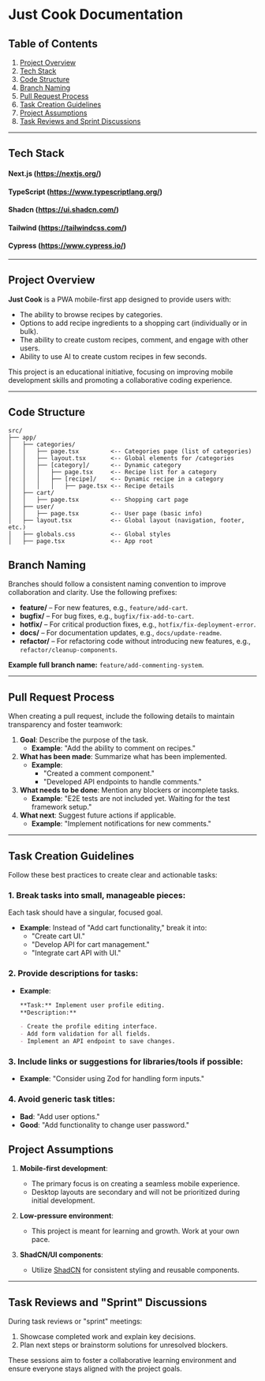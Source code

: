 # Just Cook Documentation

## Table of Contents

1. [Project Overview](#project-overview)
2. [Tech Stack](#tech-stack)
3. [Code Structure](#code-structure)
4. [Branch Naming](#branch-naming)
5. [Pull Request Process](#pull-request-process)
6. [Task Creation Guidelines](#task-creation-guidelines)
7. [Project Assumptions](#project-assumptions)
8. [Task Reviews and Sprint Discussions](#task-reviews-and-sprint-discussions)

---

## Tech Stack

#### Next.js (https://nextjs.org/)

#### TypeScript (https://www.typescriptlang.org/)

#### Shadcn (https://ui.shadcn.com/)

#### Tailwind (https://tailwindcss.com/)

#### Cypress (https://www.cypress.io/)

---

## Project Overview

**Just Cook** is a PWA mobile-first app designed to provide users with:

- The ability to browse recipes by categories.
- Options to add recipe ingredients to a shopping cart (individually or in bulk).
- The ability to create custom recipes, comment, and engage with other users.
- Ability to use AI to create custom recipes in few seconds.

This project is an educational initiative, focusing on improving mobile development skills and promoting a collaborative coding experience.

---

## Code Structure

```plaintext
src/
├── app/
│   ├── categories/
│   │   ├── page.tsx         <-- Categories page (list of categories)
│   │   ├── layout.tsx       <-- Global elements for /categories
│   │   ├── [category]/      <-- Dynamic category
│   │   │   ├── page.tsx     <-- Recipe list for a category
│   │   │   ├── [recipe]/    <-- Dynamic recipe in a category
│   │   │   │   ├── page.tsx <-- Recipe details
│   ├── cart/
│   │   ├── page.tsx         <-- Shopping cart page
│   ├── user/
│   │   ├── page.tsx         <-- User page (basic info)
│   ├── layout.tsx           <-- Global layout (navigation, footer, etc.)
│   ├── globals.css          <-- Global styles
│   ├── page.tsx             <-- App root
```

## Branch Naming

Branches should follow a consistent naming convention to improve collaboration and clarity. Use the following prefixes:

- **feature/** – For new features, e.g., `feature/add-cart`.
- **bugfix/** – For bug fixes, e.g., `bugfix/fix-add-to-cart`.
- **hotfix/** – For critical production fixes, e.g., `hotfix/fix-deployment-error`.
- **docs/** – For documentation updates, e.g., `docs/update-readme`.
- **refactor/** – For refactoring code without introducing new features, e.g., `refactor/cleanup-components`.

**Example full branch name:** `feature/add-commenting-system`.

---

## Pull Request Process

When creating a pull request, include the following details to maintain transparency and foster teamwork:

1. **Goal**: Describe the purpose of the task.
   - **Example**: "Add the ability to comment on recipes."
2. **What has been made**: Summarize what has been implemented.
   - **Example**:
     - "Created a comment component."
     - "Developed API endpoints to handle comments."
3. **What needs to be done**: Mention any blockers or incomplete tasks.
   - **Example**: "E2E tests are not included yet. Waiting for the test framework setup."
4. **What next**: Suggest future actions if applicable.
   - **Example**: "Implement notifications for new comments."

---

## Task Creation Guidelines

Follow these best practices to create clear and actionable tasks:

### 1. Break tasks into small, manageable pieces:

Each task should have a singular, focused goal.

- **Example**: Instead of "Add cart functionality," break it into:
  - "Create cart UI."
  - "Develop API for cart management."
  - "Integrate cart API with UI."

### 2. Provide descriptions for tasks:

- **Example**:

  ```markdown
  **Task:** Implement user profile editing.
  **Description:**

  - Create the profile editing interface.
  - Add form validation for all fields.
  - Implement an API endpoint to save changes.
  ```

### 3. Include links or suggestions for libraries/tools if possible:

- **Example**: "Consider using Zod for handling form inputs."

### 4. Avoid generic task titles:

- **Bad**: "Add user options."
- **Good**: "Add functionality to change user password."

## Project Assumptions

1. **Mobile-first development**:

   - The primary focus is on creating a seamless mobile experience.
   - Desktop layouts are secondary and will not be prioritized during initial development.

2. **Low-pressure environment**:

   - This project is meant for learning and growth. Work at your own pace.

3. **ShadCN/UI components**:
   - Utilize [ShadCN](https://ui.shadcn.dev/) for consistent styling and reusable components.

---

## Task Reviews and "Sprint" Discussions

During task reviews or "sprint" meetings:

1. Showcase completed work and explain key decisions.
2. Plan next steps or brainstorm solutions for unresolved blockers.

These sessions aim to foster a collaborative learning environment and ensure everyone stays aligned with the project goals.
